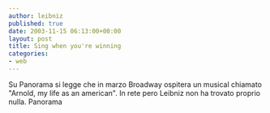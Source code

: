 ```yaml
---
author: leibniz
published: true
date: 2003-11-15 06:13:00+00:00
layout: post
title: Sing when you're winning
categories:
- web
---
```

Su Panorama si legge che in marzo Broadway ospitera un musical chiamato "Arnold, my life as an american". In rete pero Leibniz non ha trovato proprio nulla. 
Panorama
